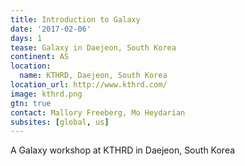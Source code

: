 ```yaml
---
title: Introduction to Galaxy
date: '2017-02-06'
days: 1
tease: Galaxy in Daejeon, South Korea
continent: AS
location:
  name: KTHRD, Daejeon, South Korea
location_url: http://www.kthrd.com/
image: kthrd.png
gtn: true
contact: Mallory Freeberg, Mo Heydarian
subsites: [global, us]
---
```

A Galaxy workshop at KTHRD in Daejeon, South Korea
